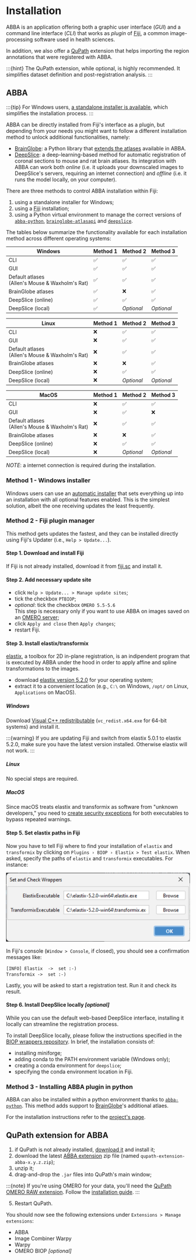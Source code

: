 # Installation

ABBA is an application offering both a graphic user interface (_GUI_) and a command line interface (_CLI_) that works as _plugin_ of [Fiji](https://fiji.sc/), a common image-processing software used in health sciences.

In addition, we also offer a [QuPath](https://qupath.github.io/) extension that helps importing the region annotations that were registered with ABBA.

:::{hint}
The QuPath extension, while optional, is highly recommended. It simplifies dataset definition and post-registration analysis.
:::

## ABBA

:::{tip} For Windows users, [a standalone installer is available](https://github.com/BIOP/ijp-imagetoatlas/releases/), which simplifies the installation process. 
:::

ABBA can be directly installed from Fiji's interface as a plugin, but depending from your needs you might want to follow a different installation method to unlock additional functionalities, namely:

<!-- * [elastix/transformix](https://github.com/SuperElastix/elastix): Software used for automating 2D in-plane registration. -->
* [BrainGlobe](https://brainglobe.info/about.html): a Python library that [extends the atlases](https://brainglobe.info/documentation/brainglobe-atlasapi/index.html#atlases-available) available in ABBA.
* [DeepSlice](https://www.deepslice.com.au/): a deep-learning-based method for automatic registration of coronal sections to mouse and rat brain atlases. Its integration with ABBA can work both _online_ (i.e. it uploads your downscaled images to DeepSlice's servers, requiring an internet connection) and _offline_ (i.e. it runs the model locally, on your computer).

There are three methods to control ABBA installation within Fiji:
1. using a standalone installer for Windows;
2. using a [Fiji](https://fiji.sc/) installation;
3. using a Python virtual environment to manage the correct versions of [`abba-python`](https://pypi.org/project/abba-python/), [`brainglobe-atlasapi`](https://pypi.org/project/brainglobe-atlasapi/) and [`deepslice`](https://pypi.org/project/DeepSlice/).

The tables below summarize the functionality available for each installation method across different operating systems:

| Windows                                             | Method 1 | Method 2   | Method 3   |
|-----------------------------------------------------|----------|------------|------------|
| CLI                                                 | ✅       | ✅         | ✅         |
| GUI                                                 | ✅       | ✅         | ✅         |
| Default atlases<br/>(Allen's Mouse & Waxholm's Rat) | ✅       | ✅         | ✅         |
| BrainGlobe atlases                                  | ✅       | ❌         | ✅         |
| DeepSlice (online)                                  | ✅       | ✅         | ✅         |
| DeepSlice (local)                                   | ✅       | _Optional_ | _Optional_ |
 
| Linux                                               | Method 1 | Method 2   | Method 3   |
|-----------------------------------------------------|----------|------------|------------|
| CLI                                                 | ❌       | ✅         | ✅         |
| GUI                                                 | ❌       | ✅         | ✅         |
| Default atlases<br/>(Allen's Mouse & Waxholm's Rat) | ❌       | ✅         | ✅         |
| BrainGlobe atlases                                  | ❌       | ❌         | ✅         |
| DeepSlice (online)                                  | ❌       | ✅         | ✅         |
| DeepSlice (local)                                   | ❌       | _Optional_ | _Optional_ |

| MacOS                                               | Method 1 | Method 2   | Method 3   |
|-----------------------------------------------------|----------|------------|------------|
| CLI                                                 | ❌       | ✅         | ✅         |
| GUI                                                 | ❌       | ✅         | ❌         |
| Default atlases<br/>(Allen's Mouse & Waxholm's Rat) | ❌       | ✅         | ✅         |
| BrainGlobe atlases                                  | ❌       | ❌         | ✅         |
| DeepSlice (online)                                  | ❌       | ✅         | ✅         |
| DeepSlice (local)                                   | ❌       | _Optional_ | _Optional_ |

_NOTE_: a internet connection is required during the installation.

### Method 1 - Windows installer

Windows users can use an [automatic installer](https://github.com/BIOP/ijp-imagetoatlas/releases/latest) that sets everything up into an installation with all optional features enabled. This is the simplest solution, albeit the one receiving updates the least frequently.

### Method 2 - Fiji plugin manager

This method gets updates the fastest, and they can be installed directly using Fiji's Updater (i.e., `Help > Update...`).

#### Step 1. Download and install Fiji
If Fiji is not already installed, download it from [fiji.sc](https://fiji.sc/) and install it.

#### Step 2. Add necessary update site
* click `Help > Update... > Manage update sites`;
* tick the checkbox `PTBIOP`;
* _optional_: tick the checkbox `OMERO 5.5-5.6`\
This step is necessary only if you want to use ABBA on images saved on an [OMERO server](https://www.openmicroscopy.org/omero/);
* click `Apply and close` then `Apply changes`;
* restart Fiji.

#### Step 3. Install elastix/transformix

[elastix](https://elastix.dev/), a toolbox for 2D in-plane registration, is an indipendent program that is executed by ABBA under the hood in order to apply affine and spline transformations to the images.

* download [elastix version 5.2.0](https://github.com/SuperElastix/elastix/releases/tag/5.2.0) for your operating system;
* extract it to a convenient location (e.g., `C:\` on Windows, `/opt/` on Linux, `Applications` on MacOS).

##### Windows
Download [Visual C++ redistributable](https://learn.microsoft.com/en-us/cpp/windows/latest-supported-vc-redist?view=msvc-170) (`vc_redist.x64.exe` for 64-bit systems) and install it. 

:::{warning}
If you are updating Fiji and switch from elastix 5.0.1 to elastix 5.2.0, make sure you have the latest version installed. Otherwise elastix will not work.
:::

##### Linux
No special steps are required.

##### MacOS
Since macOS treats elastix and transformix as software from "unknown developers," you need to [create security exceptions](https://support.apple.com/en-hk/guide/mac-help/mh40616/mac) for both executables to bypass repeated warnings.

#### Step 5. Set elastix paths in Fiji

Now you have to tell Fiji where to find your installation of `elastix` and `transformix` by clicking on `Plugins › BIOP › Elastix > Test elastix`. When asked, specify the paths of `elastix` and `transformix` executables. For instance:

![Setting elastix and transformix path in Fiji](../assets/img/fiji_elastix_transformix_path.png)

In Fiji's console (`Window > Console`, if closed), you should see a confirmation messages like:
```
[INFO] Elastix	->	set :-) 
Transformix	->	set :-) 
```

Lastly, you will be asked to start a registration test. Run it and check its result.
<!-- To verify `elastix` is working, you can run [this test script](https://gist.githubusercontent.com/NicoKiaru/b91f9f3f0069b765a49b5d4629a8b1c7/raw/a64f92467bc354eb45af579b5eb3c5a8a0c466b4/TestRegister.groovy) in Fiji. Save the file with a .groovy extension, open it in Fiji, and run it. -->

#### Step 6. Install DeepSlice locally _[optional]_

While you can use the default web-based DeepSlice interface, installing it locally can streamline the registration process.

To install DeepSlice locally, please follow the instructions specified in the [BIOP wrappers repository](https://github.com/BIOP/ijl-utilities-wrappers#deepslice). In brief, the installation consists of:
* installing miniforge;
* adding conda to the PATH environment variable (Windows only);
* creating a conda environment for `deepslice`;
* specifying the conda environment location in Fiji.

### Method 3 - Installing ABBA plugin in python

ABBA can also be installed within a python environment thanks to [`abba-python`](https://pypi.org/project/abba-python/). This method adds support to [BrainGlobe](https://brainglobe.info/documentation/brainglobe-atlasapi/index.html#atlases-available)'s additional atlaes.

For the installation instructions refer to the [project's page](https://github.com/BIOP/abba_python).

## QuPath extension for ABBA

1. if QuPath is not already installed, [download it](https://qupath.github.io/) and install it;
2. download the latest [ABBA extension](https://github.com/BIOP/qupath-extension-abba/releases/latest) zip file (named `qupath-extension-abba-x.y.z.zip`);
3. unzip it;
4. drag-and-drop the `.jar` files into QuPath's main window;

:::{note}
If you're using OMERO for your data, you'll need the [QuPath OMERO RAW extension](https://github.com/BIOP/qupath-extension-biop-omero). Follow the [installation guide](https://github.com/BIOP/qupath-extension-biop-omero/blob/omero-raw/README.md).
:::

5. Restart QuPath.

You should now see the following extensions under `Extensions > Manage extensions`:
* ABBA
* Image Combiner Warpy
* Warpy
* OMERO BIOP _[optional]_